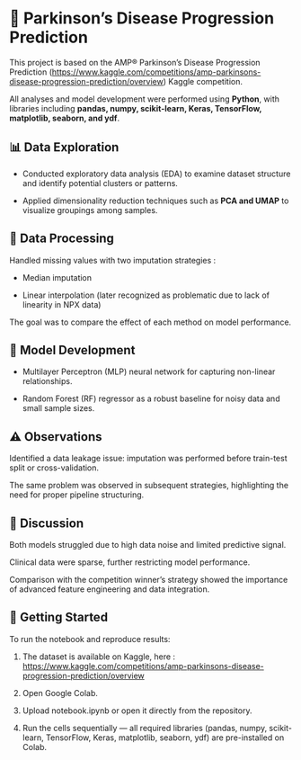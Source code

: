 # 🧠 Parkinson’s Disease Progression Prediction

This project is based on the AMP® Parkinson’s Disease Progression Prediction (https://www.kaggle.com/competitions/amp-parkinsons-disease-progression-prediction/overview) Kaggle competition.

All analyses and model development were performed using **Python**, with libraries including **pandas, numpy, scikit-learn, Keras, TensorFlow, matplotlib, seaborn, and ydf**.


## 📊 Data Exploration

- Conducted exploratory data analysis (EDA) to examine dataset structure and identify potential clusters or patterns.

- Applied dimensionality reduction techniques such as **PCA and UMAP** to visualize groupings among samples.


## 🧹 Data Processing

Handled missing values with two imputation strategies :

- Median imputation

- Linear interpolation (later recognized as problematic due to lack of linearity in NPX data)

The goal was to compare the effect of each method on model performance.


## 🤖 Model Development

- Multilayer Perceptron (MLP) neural network for capturing non-linear relationships.

- Random Forest (RF) regressor as a robust baseline for noisy data and small sample sizes.


## ⚠️ Observations

Identified a data leakage issue: imputation was performed before train-test split or cross-validation.

The same problem was observed in subsequent strategies, highlighting the need for proper pipeline structuring.


## 💬 Discussion

Both models struggled due to high data noise and limited predictive signal.

Clinical data were sparse, further restricting model performance.

Comparison with the competition winner’s strategy showed the importance of advanced feature engineering and data integration.


## 🚀 Getting Started

To run the notebook and reproduce results:

1. The dataset is available on Kaggle, here : https://www.kaggle.com/competitions/amp-parkinsons-disease-progression-prediction/overview

2. Open Google Colab.

3. Upload notebook.ipynb or open it directly from the repository.

4. Run the cells sequentially — all required libraries (pandas, numpy, scikit-learn, TensorFlow, Keras, matplotlib, seaborn, ydf) are pre-installed on Colab.